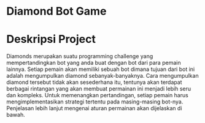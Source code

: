 # Diamond Bot Game
# Deskripsi Project
Diamonds merupakan suatu programming challenge yang mempertandingkan bot yang anda buat dengan bot dari para pemain lainnya. Setiap pemain akan memiliki sebuah bot dimana tujuan dari bot ini adalah mengumpulkan diamond sebanyak-banyaknya. Cara mengumpulkan diamond tersebut tidak akan sesederhana itu, tentunya akan terdapat berbagai rintangan yang akan membuat permainan ini menjadi lebih seru dan kompleks. Untuk memenangkan pertandingan, setiap pemain harus mengimplementasikan strategi tertentu pada masing-masing bot-nya. Penjelasan lebih lanjut mengenai aturan permainan akan dijelaskan di bawah.
